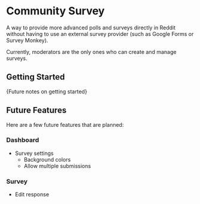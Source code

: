 # Community Survey

A way to provide more advanced polls and surveys directly in Reddit without having to use an external survey provider (such as Google Forms or Survey Monkey).

Currently, moderators are the only ones who can create and manage surveys.

## Getting Started

{Future notes on getting started}

## Future Features

Here are a few future features that are planned:

### Dashboard
* Survey settings
  * Background colors
  * Allow multiple submissions

### Survey
* Edit response
